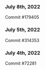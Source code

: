 ### July 8th, 2022

Commit #179405

### July 5th, 2022

Commit #314353


### July 4th, 2022

Commit #72281
